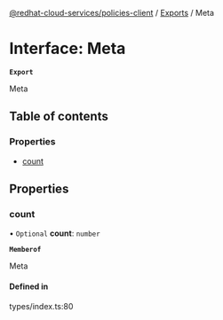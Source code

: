 [@redhat-cloud-services/policies-client](../README.md) / [Exports](../modules.md) / Meta

# Interface: Meta

**`Export`**

Meta

## Table of contents

### Properties

- [count](Meta.md#count)

## Properties

### count

• `Optional` **count**: `number`

**`Memberof`**

Meta

#### Defined in

types/index.ts:80
